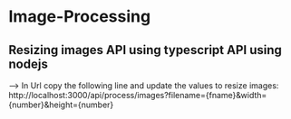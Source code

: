 # Image-Processing
Resizing images API using typescript
API using nodejs
----------------------------------------------
--> In Url copy the following line and update the values to resize images:
    http://localhost:3000/api/process/images?filename={fname}&width={number}&height={number}
